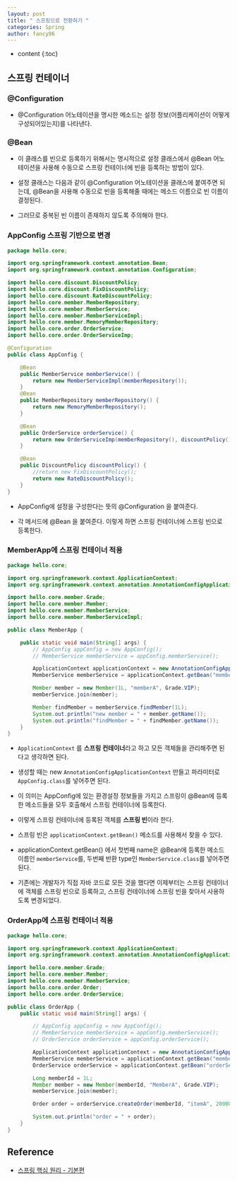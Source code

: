 ```yaml
---
layout: post
title: " 스프링으로 전환하기 "
categories: Spring
author: fancy96
---
```

* content
{:toc}

## 스프링 컨테이너

### @Configuration

* @Configuration 어노테이션을 명시한 메소드는 설정 정보(어플리케이션이 어떻게 구성되어있는지)를 나타낸다.

### @Bean

* 이 클래스를 빈으로 등록하기 위해서는 명시적으로 설정 클래스에서 @Bean 어노테이션을 사용해 수동으로 스프링 컨테이너에 빈을 등록하는 방법이 있다.

* 설정 클래스는 다음과 같이 @Configuration 어노테이션을 클래스에 붙여주면 되는데, @Bean을 사용해 수동으로 빈을 등록해줄 때에는 메소드 이름으로 빈 이름이 결정된다.

* 그러므로 중복된 빈 이름이 존재하지 않도록 주의해야 한다.

### AppConfig 스프링 기반으로 변경

``` java
package hello.core;

import org.springframework.context.annotation.Bean;
import org.springframework.context.annotation.Configuration;

import hello.core.discount.DiscountPolicy;
import hello.core.discount.FixDiscountPolicy;
import hello.core.discount.RateDiscountPolicy;
import hello.core.member.MemberRepository;
import hello.core.member.MemberService;
import hello.core.member.MemberServiceImpl;
import hello.core.member.MemoryMemberRepository;
import hello.core.order.OrderService;
import hello.core.order.OrderServiceImp;

@Configuration
public class AppConfig {

    @Bean
    public MemberService memberService() {
        return new MemberServiceImpl(memberRepository());
    }
    @Bean
    public MemberRepository memberRepository() {
        return new MemoryMemberRepository();
    }

    @Bean
    public OrderService orderService() {
        return new OrderServiceImp(memberRepository(), discountPolicy());
    }

    @Bean
    public DiscountPolicy discountPolicy() {
        //return new FixDiscountPolicy();
        return new RateDiscountPolicy();
    }
}
```

* AppConfig에 설정을 구성한다는 뜻의 @Configuration 을 붙여준다.

* 각 메서드에 @Bean 을 붙여준다. 이렇게 하면 스프링 컨테이너에 스프링 빈으로 등록한다.

### MemberApp에 스프링 컨테이너 적용

``` java
package hello.core;

import org.springframework.context.ApplicationContext;
import org.springframework.context.annotation.AnnotationConfigApplicationContext;

import hello.core.member.Grade;
import hello.core.member.Member;
import hello.core.member.MemberService;
import hello.core.member.MemberServiceImpl;

public class MemberApp {

    public static void main(String[] args) {
        // AppConfig appConfig = new AppConfig();
        // MemberService memberService = appConfig.memberService();

        ApplicationContext applicationContext = new AnnotationConfigApplicationContext(AppConfig.class);
        MemberService memberService = applicationContext.getBean("memberService", MemberService.class);

        Member member = new Member(1L, "memberA", Grade.VIP);
        memberService.join(member);

        Member findMember = memberService.findMember(1L);
        System.out.println("new member = " + member.getName());
        System.out.println("findMember = " + findMember.getName());
    }
}
```

* `ApplicationContext` 를 **스프링 컨테이너**라고 하고  모든 객체들을 관리해주면 된다고 생각하면 된다.

* 생성할 때는 new `AnnotationConfigApplicationContext` 만들고 파라미터로 `AppConfig.class`를 넣어주면 된다.

* 이 의미는 AppConfig에 있는 환경설정 정보들을 가지고 스프링이 @Bean에 등록한 메소드들을 모두 호출해서 스프링 컨테이너에 등록한다.

* 이렇게 스프링 컨테이너에 등록된 객체를 **스프링 빈**이라 한다.

* 스프링 빈은 `applicationContext.getBean()` 메소드를 사용해서 찾을 수 있다.

* applicationContext.getBean() 에서 첫번째 name은 @Bean에 등록한 메소드 이름인 `memberService`를, 두번째 반환 type인 `MemberService.class`를 넣어주면 된다.

* 기존에는 개발자가 직접 자바 코드로 모든 것을 했다면 이제부터는 스프링 컨테이너에 객체를 스프링 빈으로 등록하고, 스프링 컨테이너에 스프링 빈을 찾아서 사용하도록 변경되었다.

### OrderApp에 스프링 컨테이너 적용

``` java
package hello.core;

import org.springframework.context.ApplicationContext;
import org.springframework.context.annotation.AnnotationConfigApplicationContext;

import hello.core.member.Grade;
import hello.core.member.Member;
import hello.core.member.MemberService;
import hello.core.order.Order;
import hello.core.order.OrderService;

public class OrderApp {
    public static void main(String[] args) {

        // AppConfig appConfig = new AppConfig();
        // MemberService memberService = appConfig.memberService();
        // OrderService orderService = appConfig.orderService();

        ApplicationContext applicationContext = new AnnotationConfigApplicationContext(AppConfig.class);
        MemberService memberService = applicationContext.getBean("memberService", MemberService.class);
        OrderService orderService = applicationContext.getBean("orderService", OrderService.class);

        Long memberId = 1L;
        Member member = new Member(memberId, "MemberA", Grade.VIP);
        memberService.join(member);

        Order order = orderService.createOrder(memberId, "itemA", 20000);

        System.out.println("order = " + order);
    }
}
```


## Reference

* [스프링 핵심 원리 - 기본편](https://www.inflearn.com/course/%EC%8A%A4%ED%94%84%EB%A7%81-%ED%95%B5%EC%8B%AC-%EC%9B%90%EB%A6%AC-%EA%B8%B0%EB%B3%B8%ED%8E%B8/dashboard)

